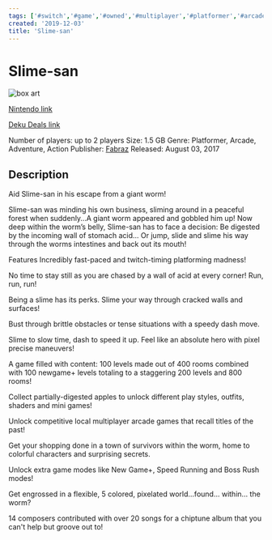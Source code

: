 ```yaml
---
tags: ['#switch','#game','#owned','#multiplayer','#platformer','#arcade','#adventure','#action']
created: '2019-12-03'
title: 'Slime-san'
---
```

# Slime-san

![box art](https://assets.nintendo.com/image/upload/c_pad,f_auto,h_613,q_auto,w_1089/ncom/en_US/games/switch/s/slime-san-switch/hero?v=2021042918)

[Nintendo link](https://www.nintendo.com/games/detail/slime-san-switch/)

[Deku Deals link](https://www.dekudeals.com/items/slime-san)

Number of players: up to 2 players
Size: 1.5 GB
Genre: Platformer, Arcade, Adventure, Action
Publisher: [Fabraz](https://www.dekudeals.com/games?include[collection]=true&filter[publisher]=Fabraz)
Released: August 03, 2017

## Description

Aid Slime-san in his escape from a giant worm!

Slime-san was minding his own business, sliming around in a peaceful forest when suddenly…A giant worm appeared and gobbled him up! Now deep within the worm’s belly, Slime-san has to face a decision: Be digested by the incoming wall of stomach acid... Or jump, slide and slime his way through the worms intestines and back out its mouth!

Features
Incredibly fast-paced and twitch-timing platforming madness!

No time to stay still as you are chased by a wall of acid at every corner! Run, run, run!

Being a slime has its perks. Slime your way through cracked walls and surfaces!

Bust through brittle obstacles or tense situations with a speedy dash move.

Slime to slow time, dash to speed it up. Feel like an absolute hero with pixel precise maneuvers!

A game filled with content: 100 levels made out of 400 rooms combined with 100 newgame+ levels totaling to a 
staggering 200 levels and 800 rooms!

Collect partially-digested apples to unlock different play styles, outfits, shaders and mini games!

Unlock competitive local multiplayer arcade games that recall titles of the past!

Get your shopping done in a town of survivors within the worm, home to colorful characters and surprising secrets.

Unlock extra game modes like New Game+, Speed Running and Boss Rush modes!

Get engrossed in a flexible, 5 colored, pixelated world…found… within… the worm?

14 composers contributed with over 20 songs for a chiptune album that you can't help but groove out to!
